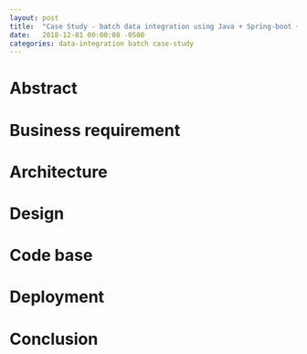```yaml
---
layout: post
title:  "Case Study - batch data integration using Java + Spring-boot + Spring-batch on Google Cloud"
date:   2018-12-01 00:00:00 -0500
categories: data-integration batch case-study
---
```

# Abstract

# Business requirement

# Architecture

# Design

# Code base

# Deployment

# Conclusion

